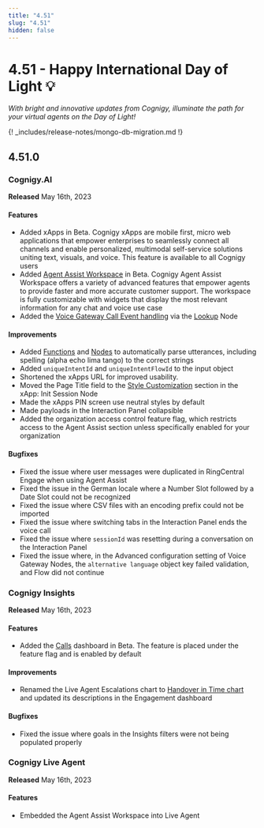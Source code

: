 ```yaml
---
title: "4.51"
slug: "4.51"
hidden: false
---
```


# 4.51 - Happy International Day of Light 💡

_With bright and innovative updates from Cognigy, illuminate the path for your virtual agents on the Day of Light!_

{! _includes/release-notes/mongo-db-migration.md !}

## 4.51.0

### Cognigy.AI

**Released** May 16th, 2023

#### Features

- Added xApps in Beta. Cognigy xApps are mobile first, micro web applications that empower enterprises to seamlessly connect all channels and enable personalized, multimodal self-service solutions uniting text, visuals, and voice. This feature is available to all Cognigy users
- Added [Agent Assist Workspace](../agent-assist/overview.md) in Beta. Cognigy Agent Assist Workspace offers a variety of advanced features that empower agents to provide faster and more accurate customer support. The workspace is fully customizable with widgets that display the most relevant information for any chat and voice use case
- Added the [Voice Gateway Call Event handling](../ai/endpoints/cognigy-vg.md#call-events) via the [Lookup](../ai/flow-nodes/logic/lookup.md#call-event-status) Node

#### Improvements

- Added [Functions](../ai/tools/text-cleaner.md) and [Nodes](../ai/flow-nodes/nlu/clean-text.md) to automatically parse utterances, including spelling (alpha echo lima tango) to the correct strings
- Added `uniqueIntentId` and `uniqueIntentFlowId` to the input object
- Shortened the xApps URL for improved usability.
- Moved the Page Title field to the [Style Customization](../ai/flow-nodes/xApp/init-xApp-session.md#style-customization) section in the xApp: Init Session Node
- Made the xApps PIN screen use neutral styles by default
- Made payloads in the Interaction Panel collapsible
- Added the organization access control feature flag, which restricts access to the Agent Assist section unless specifically enabled for your organization 

#### Bugfixes

- Fixed the issue where user messages were duplicated in RingCentral Engage when using Agent Assist
- Fixed the issue in the German locale where a Number Slot followed by a Date Slot could not be recognized
- Fixed the issue where CSV files with an encoding prefix could not be imported
- Fixed the issue where switching tabs in the Interaction Panel ends the voice call
- Fixed the issue where `sessionId` was resetting during a conversation on the Interaction Panel
- Fixed the issue where, in the Advanced configuration setting of Voice Gateway Nodes, the `alternative language` object key failed validation, and Flow did not continue

### Cognigy Insights

**Released** May 16th, 2023

#### Features

- Added the [Calls](../insights/cognigy-insights.md) dashboard in Beta. The feature is placed under the feature flag and is enabled by default

#### Improvements

- Renamed the Live Agent Escalations chart to [Handover in Time chart](../insights/dashboard-engagement.md#handovers-in-time) and updated its descriptions in the Engagement dashboard

#### Bugfixes

- Fixed the issue where goals in the Insights filters were not being populated properly

### Cognigy Live Agent

**Released** May 16th, 2023

#### Features

- Embedded the Agent Assist Workspace into Live Agent
